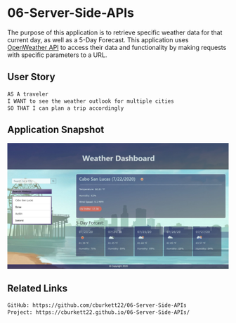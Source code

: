 # 06-Server-Side-APIs

The purpose of this application is to retrieve specific weather data for that current day, as well as a 5-Day Forecast. This application uses [OpenWeather API](https://openweathermap.org/api) to access their data and functionality by making requests with specific parameters to a URL.

## User Story

```
AS A traveler
I WANT to see the weather outlook for multiple cities
SO THAT I can plan a trip accordingly
```

## Application Snapshot

![Image of Project](/images/snapshot.jpg)

## Related Links

```
GitHub: https://github.com/cburkett22/06-Server-Side-APIs
Project: https://cburkett22.github.io/06-Server-Side-APIs/
```